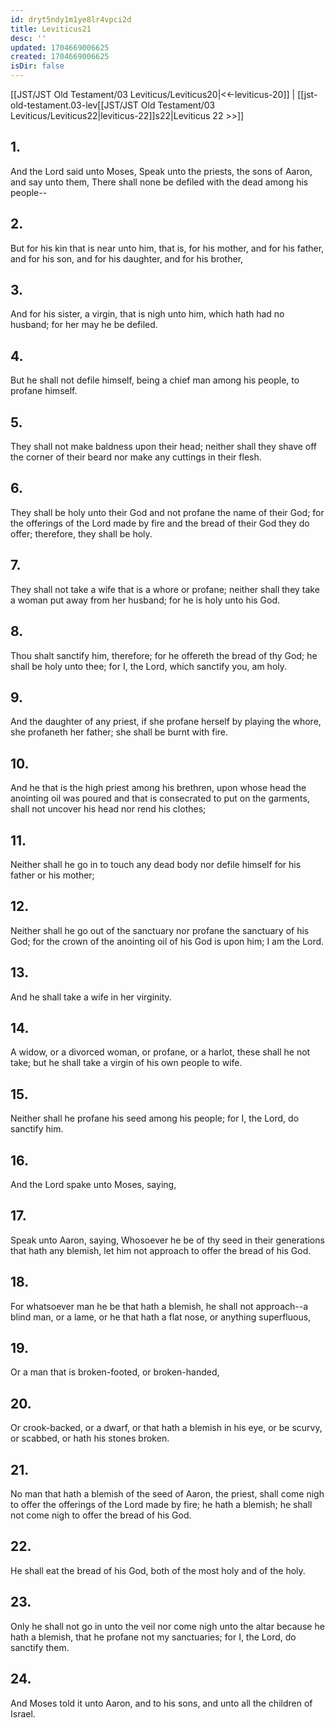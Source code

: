 ```yaml
---
id: dryt5ndy1m1ye8lr4vpci2d
title: Leviticus21
desc: ''
updated: 1704669006625
created: 1704669006625
isDir: false
---
```

[[JST/JST Old Testament/03 Leviticus/Leviticus20|<<-leviticus-20]] | [[jst-old-testament.03-lev[[JST/JST Old Testament/03 Leviticus/Leviticus22|leviticus-22]]s22|Leviticus 22 >>]]
## 1.
And the Lord said unto Moses, Speak unto the priests, the sons of Aaron, and say unto them, There shall none be defiled with the dead among his people\--
## 2.
But for his kin that is near unto him, that is, for his mother, and for his father, and for his son, and for his daughter, and for his brother,
## 3.
And for his sister, a virgin, that is nigh unto him, which hath had no husband; for her may he be defiled.
## 4.
But he shall not defile himself, being a chief man among his people, to profane himself.
## 5.
They shall not make baldness upon their head; neither shall they shave off the corner of their beard nor make any cuttings in their flesh.
## 6.
They shall be holy unto their God and not profane the name of their God; for the offerings of the Lord made by fire and the bread of their God they do offer; therefore, they shall be holy.
## 7.
They shall not take a wife that is a whore or profane; neither shall they take a woman put away from her husband; for he is holy unto his God.
## 8.
Thou shalt sanctify him, therefore; for he offereth the bread of thy God; he shall be holy unto thee; for I, the Lord, which sanctify you, am holy.
## 9.
And the daughter of any priest, if she profane herself by playing the whore, she profaneth her father; she shall be burnt with fire.
## 10.
And he that is the high priest among his brethren, upon whose head the anointing oil was poured and that is consecrated to put on the garments, shall not uncover his head nor rend his clothes;
## 11.
Neither shall he go in to touch any dead body nor defile himself for his father or his mother;
## 12.
Neither shall he go out of the sanctuary nor profane the sanctuary of his God; for the crown of the anointing oil of his God is upon him; I am the Lord.
## 13.
And he shall take a wife in her virginity.
## 14.
A widow, or a divorced woman, or profane, or a harlot, these shall he not take; but he shall take a virgin of his own people to wife.
## 15.
Neither shall he profane his seed among his people; for I, the Lord, do sanctify him.
## 16.
And the Lord spake unto Moses, saying,
## 17.
Speak unto Aaron, saying, Whosoever he be of thy seed in their generations that hath any blemish, let him not approach to offer the bread of his God.
## 18.
For whatsoever man he be that hath a blemish, he shall not approach\--a blind man, or a lame, or he that hath a flat nose, or anything superfluous,
## 19.
Or a man that is broken-footed, or broken-handed,
## 20.
Or crook-backed, or a dwarf, or that hath a blemish in his eye, or be scurvy, or scabbed, or hath his stones broken.
## 21.
No man that hath a blemish of the seed of Aaron, the priest, shall come nigh to offer the offerings of the Lord made by fire; he hath a blemish; he shall not come nigh to offer the bread of his God.
## 22.
He shall eat the bread of his God, both of the most holy and of the holy.
## 23.
Only he shall not go in unto the veil nor come nigh unto the altar because he hath a blemish, that he profane not my sanctuaries; for I, the Lord, do sanctify them.
## 24.
And Moses told it unto Aaron, and to his sons, and unto all the children of Israel.

